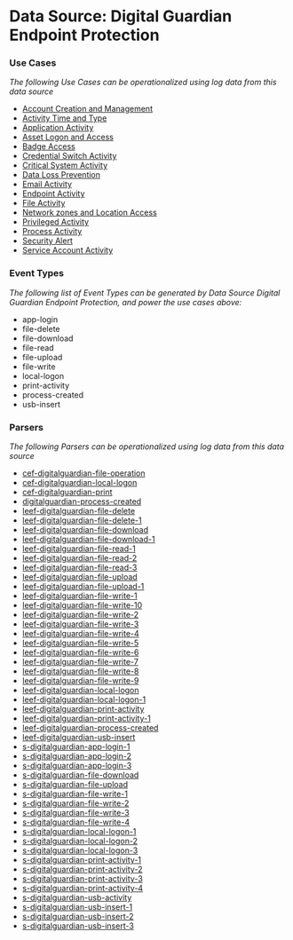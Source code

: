 Data Source: Digital Guardian Endpoint Protection
=================================================

### Use Cases

_The following Use Cases can be operationalized using log data from this data source_

* [Account Creation and Management](usecase_account_creation_and_management.md)
* [Activity Time  and Type](usecase_activity_time__and_type.md)
* [Application Activity](usecase_application_activity.md)
* [Asset Logon and Access](usecase_asset_logon_and_access.md)
* [Badge Access](usecase_badge_access.md)
* [Credential Switch Activity](usecase_credential_switch_activity.md)
* [Critical System Activity](usecase_critical_system_activity.md)
* [Data Loss Prevention](usecase_data_loss_prevention.md)
* [Email Activity](usecase_email_activity.md)
* [Endpoint Activity](usecase_endpoint_activity.md)
* [File Activity](usecase_file_activity.md)
* [Network zones and Location Access](usecase_network_zones_and_location_access.md)
* [Privileged Activity](usecase_privileged_activity.md)
* [Process Activity](usecase_process_activity.md)
* [Security Alert](usecase_security_alert.md)
* [Service Account Activity](usecase_service_account_activity.md)


### Event Types

_The following list of Event Types can be generated by Data Source Digital Guardian Endpoint Protection, and power the use cases above:_

- app-login
- file-delete
- file-download
- file-read
- file-upload
- file-write
- local-logon
- print-activity
- process-created
- usb-insert


### Parsers

_The following Parsers can be operationalized using log data from this data source_

* [cef-digitalguardian-file-operation](parserContent_cef-digitalguardian-file-operation.md)
* [cef-digitalguardian-local-logon](parserContent_cef-digitalguardian-local-logon.md)
* [cef-digitalguardian-print](parserContent_cef-digitalguardian-print.md)
* [digitalguardian-process-created](parserContent_digitalguardian-process-created.md)
* [leef-digitalguardian-file-delete](parserContent_leef-digitalguardian-file-delete.md)
* [leef-digitalguardian-file-delete-1](parserContent_leef-digitalguardian-file-delete-1.md)
* [leef-digitalguardian-file-download](parserContent_leef-digitalguardian-file-download.md)
* [leef-digitalguardian-file-download-1](parserContent_leef-digitalguardian-file-download-1.md)
* [leef-digitalguardian-file-read-1](parserContent_leef-digitalguardian-file-read-1.md)
* [leef-digitalguardian-file-read-2](parserContent_leef-digitalguardian-file-read-2.md)
* [leef-digitalguardian-file-read-3](parserContent_leef-digitalguardian-file-read-3.md)
* [leef-digitalguardian-file-upload](parserContent_leef-digitalguardian-file-upload.md)
* [leef-digitalguardian-file-upload-1](parserContent_leef-digitalguardian-file-upload-1.md)
* [leef-digitalguardian-file-write-1](parserContent_leef-digitalguardian-file-write-1.md)
* [leef-digitalguardian-file-write-10](parserContent_leef-digitalguardian-file-write-10.md)
* [leef-digitalguardian-file-write-2](parserContent_leef-digitalguardian-file-write-2.md)
* [leef-digitalguardian-file-write-3](parserContent_leef-digitalguardian-file-write-3.md)
* [leef-digitalguardian-file-write-4](parserContent_leef-digitalguardian-file-write-4.md)
* [leef-digitalguardian-file-write-5](parserContent_leef-digitalguardian-file-write-5.md)
* [leef-digitalguardian-file-write-6](parserContent_leef-digitalguardian-file-write-6.md)
* [leef-digitalguardian-file-write-7](parserContent_leef-digitalguardian-file-write-7.md)
* [leef-digitalguardian-file-write-8](parserContent_leef-digitalguardian-file-write-8.md)
* [leef-digitalguardian-file-write-9](parserContent_leef-digitalguardian-file-write-9.md)
* [leef-digitalguardian-local-logon](parserContent_leef-digitalguardian-local-logon.md)
* [leef-digitalguardian-local-logon-1](parserContent_leef-digitalguardian-local-logon-1.md)
* [leef-digitalguardian-print-activity](parserContent_leef-digitalguardian-print-activity.md)
* [leef-digitalguardian-print-activity-1](parserContent_leef-digitalguardian-print-activity-1.md)
* [leef-digitalguardian-process-created](parserContent_leef-digitalguardian-process-created.md)
* [leef-digitalguardian-usb-insert](parserContent_leef-digitalguardian-usb-insert.md)
* [s-digitalguardian-app-login-1](parserContent_s-digitalguardian-app-login-1.md)
* [s-digitalguardian-app-login-2](parserContent_s-digitalguardian-app-login-2.md)
* [s-digitalguardian-app-login-3](parserContent_s-digitalguardian-app-login-3.md)
* [s-digitalguardian-file-download](parserContent_s-digitalguardian-file-download.md)
* [s-digitalguardian-file-upload](parserContent_s-digitalguardian-file-upload.md)
* [s-digitalguardian-file-write-1](parserContent_s-digitalguardian-file-write-1.md)
* [s-digitalguardian-file-write-2](parserContent_s-digitalguardian-file-write-2.md)
* [s-digitalguardian-file-write-3](parserContent_s-digitalguardian-file-write-3.md)
* [s-digitalguardian-file-write-4](parserContent_s-digitalguardian-file-write-4.md)
* [s-digitalguardian-local-logon-1](parserContent_s-digitalguardian-local-logon-1.md)
* [s-digitalguardian-local-logon-2](parserContent_s-digitalguardian-local-logon-2.md)
* [s-digitalguardian-local-logon-3](parserContent_s-digitalguardian-local-logon-3.md)
* [s-digitalguardian-print-activity-1](parserContent_s-digitalguardian-print-activity-1.md)
* [s-digitalguardian-print-activity-2](parserContent_s-digitalguardian-print-activity-2.md)
* [s-digitalguardian-print-activity-3](parserContent_s-digitalguardian-print-activity-3.md)
* [s-digitalguardian-print-activity-4](parserContent_s-digitalguardian-print-activity-4.md)
* [s-digitalguardian-usb-activity](parserContent_s-digitalguardian-usb-activity.md)
* [s-digitalguardian-usb-insert-1](parserContent_s-digitalguardian-usb-insert-1.md)
* [s-digitalguardian-usb-insert-2](parserContent_s-digitalguardian-usb-insert-2.md)
* [s-digitalguardian-usb-insert-3](parserContent_s-digitalguardian-usb-insert-3.md)
